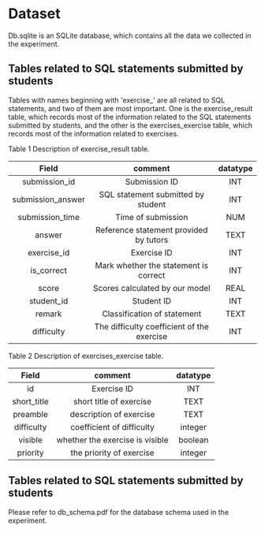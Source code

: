 # Dataset
Db.sqlite is an SQLite database, which contains all the data we collected in the experiment.

## Tables related to SQL statements submitted by students

Tables with names beginning with 'exercise_' are all related to SQL statements, and two of them are most important. 
One is the exercise_result table, which records most of the information related to the SQL statements submitted by students, 
and the other is the exercises_exercise table, which records most of the information related to exercises.


Table 1 Description of exercise_result table.

| Field | comment | datatype |
| :------:| :------: | :------: |
| submission_id  | Submission ID | INT |
| submission_answer | SQL statement submitted by student | INT |
| submission_time | Time of submission | NUM |
| answer | Reference statement provided by tutors | TEXT |
| exercise_id | Exercise ID | INT |
| is_correct | Mark whether the statement is correct | INT |
| score | Scores calculated by our model | REAL |
| student_id | Student ID | INT |
| remark | Classification of statement | TEXT |
| difficulty | The difficulty coefficient of the exercise | INT |


Table 2 Description of exercises_exercise table.

| Field | comment |datatype |
| :------:| :------: | :------: |
| id  | Exercise ID| INT|
| short_title | short title of exercise |TEXT|
| preamble | description of exercise | TEXT |
| difficulty | coefficient of difficulty | integer |
| visible | whether the exercise is visible  | boolean |
| priority | the priority of exercise | integer |

## Tables related to SQL statements submitted by students
Please refer to db_schema.pdf for the database schema used in the experiment.

#
